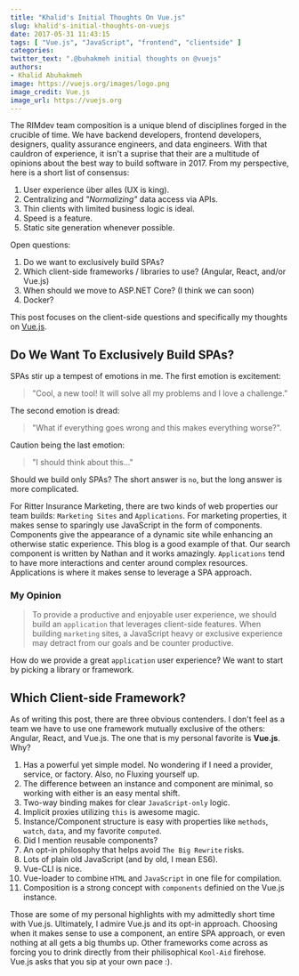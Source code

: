 ```yaml
---
title: "Khalid's Initial Thoughts On Vue.js"
slug: khalid's-initial-thoughts-on-vuejs
date: 2017-05-31 11:43:15
tags: [ "Vue.js", "JavaScript", "frontend", "clientside" ]
categories:
twitter_text: ".@buhakmeh initial thoughts on @vuejs"
authors: 
- Khalid Abuhakmeh
image: https://vuejs.org/images/logo.png
image_credit: Vue.js
image_url: https://vuejs.org
---
```


The RIMdev team composition is a unique blend of disciplines forged in the crucible of time. We have backend developers, frontend developers, designers, quality assurance engineers, and data engineers. With that cauldron of experience, it isn't a suprise that their are a multitude of opinions about the best way to build software in 2017. From my perspective, here is a short list of consensus:

1. User experience über alles (UX is king).
2. Centralizing and *"Normalizing"* data access via APIs.
3. Thin clients with limited business logic is ideal.
4. Speed is a feature.
5. Static site generation whenever possible.

Open questions:

1. Do we want to exclusively build SPAs?
1. Which client-side frameworks / libraries to use? (Angular, React, and/or Vue.js)
1. When should we move to ASP.NET Core? (I think we can soon)
1. Docker?

This post focuses on the client-side questions and specifically my thoughts on [Vue.js](https://vuejs.org). 

## Do We Want To Exclusively Build SPAs?

SPAs stir up a tempest of emotions in me. The first emotion is excitement:

>  "Cool, a new tool! It will solve all my problems and I love a challenge." 

The second emotion is dread:

> "What if everything goes wrong and this makes everything worse?".

Caution being the last emotion: 

> "I should think about this..." 

Should we build only SPAs? The short answer is `no`, but the long answer is more complicated.

For Ritter Insurance Marketing, there are two kinds of web properties our team builds: `Marketing Sites` and `Applications`. For marketing properties, it makes sense to sparingly use JavaScript in the form of components. Components give the appearance of a dynamic site while enhancing an otherwise static experience. This blog is a good example of that. Our search component is written by Nathan and it works amazingly. `Applications` tend to have more interactions and center around complex resources. Applications is where it makes sense to leverage a SPA approach.

### My Opinion

> To provide a productive and enjoyable user experience, we should build an `application` that leverages client-side features. When building `marketing` sites, a JavaScript heavy or exclusive experience may detract from our goals and be counter productive.

How do we provide a great `application` user experience? We want to start by picking a library or framework.

## Which Client-side Framework?

As of writing this post, there are three obvious contenders. I don't feel as a team we have to use one framework mutually exclusive of the others: Angular, React, and Vue.js. The one that is my personal favorite is **Vue.js**. Why?

1. Has a powerful yet simple model. No wondering if I need a provider, service, or factory. Also, no Fluxing yourself up. 
1. The difference between an instance and component are minimal, so working with either is an easy mental shift.
1. Two-way binding makes for clear `JavaScript-only` logic.
1. Implicit proxies utilizing `this` is awesome magic.
1. Instance/Component structure is easy with properties like `methods`, `watch`, `data`, and my favorite `computed`.
1. Did I mention reusable components?
1. An opt-in philosophy that helps avoid `The Big Rewrite` risks.
1. Lots of plain old JavaScript (and by old, I mean ES6).
1. Vue-CLI is nice.
1. Vue-loader to combine `HTML` and `JavaScript` in one file for compilation.
1. Composition is a strong concept with `components` definied on the Vue.js instance.

Those are some of my personal highlights with my admittedly short time with Vue.js. Ultimately, I admire Vue.js and its opt-in approach. Choosing when it makes sense to use a component, an entire SPA approach, or even nothing at all gets a big thumbs up. Other frameworks come across as forcing you to drink directly from their philisophical `Kool-Aid` firehose. Vue.js asks that you sip at your own pace :).

